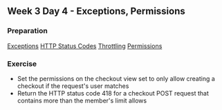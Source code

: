## Week 3 Day 4 - Exceptions, Permissions

### Preparation
[Exceptions](http://www.django-rest-framework.org/api-guide/exceptions/)
[HTTP Status Codes](http://httpstatus.es/)
[Throttling](http://www.django-rest-framework.org/api-guide/throttling/)
[Permissions](http://www.django-rest-framework.org/api-guide/permissions/)

### Exercise
- Set the permissions on the checkout view set to only allow creating a checkout if the request's
    user matches
- Return the HTTP status code 418 for a checkout POST request that contains more than the member's
    limit allows